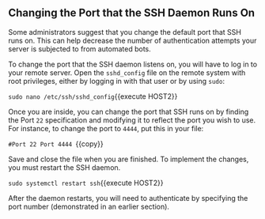 ## Changing the Port that the SSH Daemon Runs On

Some administrators suggest that you change the default port that SSH runs on. This can help decrease the number of authentication attempts your server is subjected to from automated bots.

To change the port that the SSH daemon listens on, you will have to log in to your remote server.
Open the `sshd_config` file on the remote system with root privileges, either by logging in 
with that user or by using `sudo`:

`sudo nano /etc/ssh/sshd_config`{{execute HOST2}}

Once you are inside, you can change the port that SSH runs on by finding the Port `22` 
specification and modifying it to reflect the port you wish to use. For instance, to change 
the port to `4444`, put this in your file:

`#Port 22
Port 4444
`{{copy}}

Save and close the file when you are finished. To implement the changes, you must restart the SSH daemon.

`sudo systemctl restart ssh`{{execute HOST2}}

After the daemon restarts, you will need to authenticate by specifying the port number (demonstrated in an earlier section).